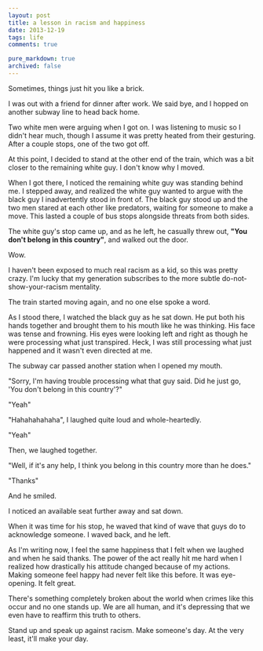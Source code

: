 ```yaml
---
layout: post
title: a lesson in racism and happiness
date: 2013-12-19
tags: life
comments: true

pure_markdown: true
archived: false
---
```


Sometimes, things just hit you like a brick.

I was out with a friend for dinner after work. We said bye, and I hopped on another subway line to head back home.

Two white men were arguing when I got on. I was listening to music so I didn't hear much, though I assume it was pretty heated from their gesturing. After a couple stops, one of the two got off.

At this point, I decided to stand at the other end of the train, which was a bit closer to the remaining white guy. I don't know why I moved.

When I got there, I noticed the remaining white guy was standing behind me. I stepped away, and realized the white guy wanted to argue with the black guy I inadvertently stood in front of. The black guy stood up and the two men stared at each other like predators, waiting for someone to make a move. This lasted a couple of bus stops alongside threats from both sides.

The white guy's stop came up, and as he left, he casually threw out, **"You don't belong in this country"**, and walked out the door.

Wow.

I haven't been exposed to much real racism as a kid, so this was pretty crazy. I'm lucky that my generation subscribes to the more subtle do-not-show-your-racism mentality.

The train started moving again, and no one else spoke a word.

As I stood there, I watched the black guy as he sat down. He put both his hands together and brought them to his mouth like he was thinking. His face was tense and frowning. His eyes were looking left and right as though he were processing what just transpired. Heck, I was still processing what just happened and it wasn't even directed at me.

The subway car passed another station when I opened my mouth.

"Sorry, I'm having trouble processing what that guy said. Did he just go, 'You don't belong in this country'?"

"Yeah"

"Hahahahahaha", I laughed quite loud and whole-heartedly.

"Yeah"

Then, we laughed together. 

"Well, if it's any help, I think you belong in this country more than he does."

"Thanks"

And he smiled. 

I noticed an available seat further away and sat down. 

When it was time for his stop, he waved that kind of wave that guys do to acknowledge someone. I waved back, and he left.

As I'm writing now, I feel the same happiness that I felt when we laughed and when he said thanks. The power of the act really hit me hard when I realized how drastically his attitude changed because of my actions. Making someone feel happy had never felt like this before. It was eye-opening. It felt great.

There's something completely broken about the world when crimes like this occur and no one stands up. We are all human, and it's depressing that we even have to reaffirm this truth to others.

Stand up and speak up against racism. Make someone's day. At the very least, it'll make your day.
